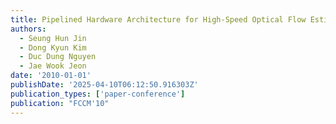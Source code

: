 ```yaml
---
title: Pipelined Hardware Architecture for High-Speed Optical Flow Estimation Using FPGA.
authors:
  - Seung Hun Jin
  - Dong Kyun Kim
  - Duc Dung Nguyen
  - Jae Wook Jeon
date: '2010-01-01'
publishDate: '2025-04-10T06:12:50.916303Z'
publication_types: ['paper-conference']
publication: "FCCM'10"
---
```

